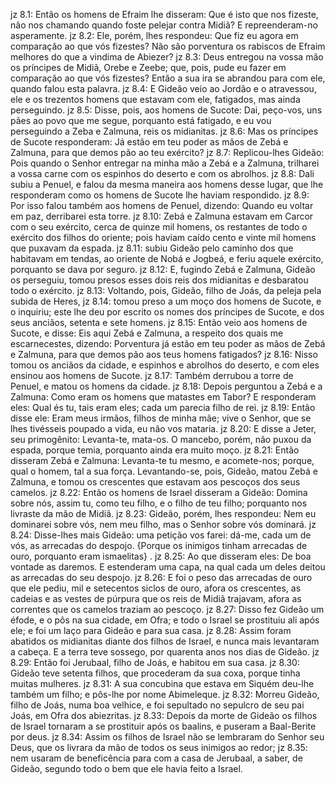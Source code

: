 jz 8.1: Então os homens de Efraim lhe disseram: Que é isto que nos fizeste, não nos chamando quando foste pelejar contra Midiã? E repreenderam-no asperamente.
jz 8.2: Ele, porém, lhes respondeu: Que fiz eu agora em comparação ao que vós fizestes? Não são porventura os rabiscos de Efraim melhores do que a vindima de Abiezer?
jz 8.3: Deus entregou na vossa mão os príncipes de Midiã, Orebe e Zeebe; que, pois, pude eu fazer em comparação ao que vós fizestes? Então a sua ira se abrandou para com ele, quando falou esta palavra.
jz 8.4: E Gideão veio ao Jordão e o atravessou, ele e os trezentos homens que estavam com ele, fatigados, mas ainda perseguindo.
jz 8.5: Disse, pois, aos homens de Sucote: Dai, peço-vos, uns pães ao povo que me segue, porquanto está fatigado, e eu vou perseguindo a Zeba e Zalmuna, reis os midianitas.
jz 8.6: Mas os príncipes de Sucote responderam: Já estão em teu poder as mãos de Zebá e Zalmuna, para que demos pão ao teu exército?
jz 8.7: Replicou-lhes Gideão: Pois quando o Senhor entregar na minha mão a Zebá e a Zalmuna, trilharei a vossa carne com os espinhos do deserto e com os abrolhos.
jz 8.8: Dali subiu a Penuel, e falou da mesma maneira aos homens desse lugar, que lhe responderam como os homens de Sucote lhe haviam respondido.
jz 8.9: Por isso falou também aos homens de Penuel, dizendo: Quando eu voltar em paz, derribarei esta torre.
jz 8.10: Zebá e Zalmuna estavam em Carcor com o seu exército, cerca de quinze mil homens, os restantes de todo o exército dos filhos do oriente; pois haviam caído cento e vinte mil homens que puxavam da espada.
jz 8.11: subiu Gideão pelo caminho dos que habitavam em tendas, ao oriente de Nobá e Jogbeá, e feriu aquele exército, porquanto se dava por seguro.
jz 8.12: E, fugindo Zebá e Zalmuna, Gideão os perseguiu, tomou presos esses dois reis dos midianitas e desbaratou todo o exército.
jz 8.13: Voltando, pois, Gideão, filho de Joás, da peleja pela subida de Heres,
jz 8.14: tomou preso a um moço dos homens de Sucote, e o inquiriu; este lhe deu por escrito os nomes dos príncipes de Sucote, e dos seus anciãos, setenta e sete homens.
jz 8.15: Então veio aos homens de Sucote, e disse: Eis aqui Zebá e Zalmuna, a respeito dos quais me escarnecestes, dizendo: Porventura já estão em teu poder as mãos de Zebá e Zalmuna, para que demos pão aos teus homens fatigados?
jz 8.16: Nisso tomou os anciãos da cidade, e espinhos e abrolhos do deserto, e com eles ensinou aos homens de Sucote.
jz 8.17: Também derrubou a torre de Penuel, e matou os homens da cidade.
jz 8.18: Depois perguntou a Zebá e a Zalmuna: Como eram os homens que matastes em Tabor? E responderam eles: Qual és tu, tais eram eles; cada um parecia filho de rei.
jz 8.19: Então disse ele: Eram meus irmãos, filhos de minha mãe; vive o Senhor, que se lhes tivésseis poupado a vida, eu não vos mataria.
jz 8.20: E disse a Jeter, seu primogênito: Levanta-te, mata-os. O mancebo, porém, não puxou da espada, porque temia, porquanto ainda era muito moço.
jz 8.21: Então disseram Zebá e Zalmuna: Levanta-te tu mesmo, e acomete-nos; porque, qual o homem, tal a sua força. Levantando-se, pois, Gideão, matou Zebá e Zalmuna, e tomou os crescentes que estavam aos pescoços dos seus camelos.
jz 8.22: Então os homens de Israel disseram a Gideão: Domina sobre nós, assim tu, como teu filho, e o filho de teu filho; porquanto nos livraste da mão de Midiã.
jz 8.23: Gideão, porém, lhes respondeu: Nem eu dominarei sobre vós, nem meu filho, mas o Senhor sobre vós dominará.
jz 8.24: Disse-lhes mais Gideão: uma petição vos farei: dá-me, cada um de vós, as arrecadas do despojo. {Porque os inimigos tinham arrecadas de ouro, porquanto eram ismaelitas} .
jz 8.25: Ao que disseram eles: De boa vontade as daremos. E estenderam uma capa, na qual cada um deles deitou as arrecadas do seu despojo.
jz 8.26: E foi o peso das arrecadas de ouro que ele pediu, mil e setecentos siclos de ouro, afora os crescentes, as cadeias e as vestes de púrpura que os reis de Midiã trajavam, afora as correntes que os camelos traziam ao pescoço.
jz 8.27: Disso fez Gideão um éfode, e o pôs na sua cidade, em Ofra; e todo o Israel se prostituiu ali após ele; e foi um laço para Gideão e para sua casa.
jz 8.28: Assim foram abatidos os midianitas diante dos filhos de Israel, e nunca mais levantaram a cabeça. E a terra teve sossego, por quarenta anos nos dias de Gideão.
jz 8.29: Então foi Jerubaal, filho de Joás, e habitou em sua casa.
jz 8.30: Gideão teve setenta filhos, que procederam da sua coxa, porque tinha muitas mulheres.
jz 8.31: A sua concubina que estava em Siquém deu-lhe também um filho; e pôs-lhe por nome Abimeleque.
jz 8.32: Morreu Gideão, filho de Joás, numa boa velhice, e foi sepultado no sepulcro de seu pai Joás, em Ofra dos abiezritas.
jz 8.33: Depois da morte de Gideão os filhos de Israel tornaram a se prostituir após os baalins, e puseram a Baal-Berite por deus.
jz 8.34: Assim os filhos de Israel não se lembraram do Senhor seu Deus, que os livrara da mão de todos os seus inimigos ao redor;
jz 8.35: nem usaram de beneficência para com a casa de Jerubaal, a saber, de Gideão, segundo todo o bem que ele havia feito a Israel.
